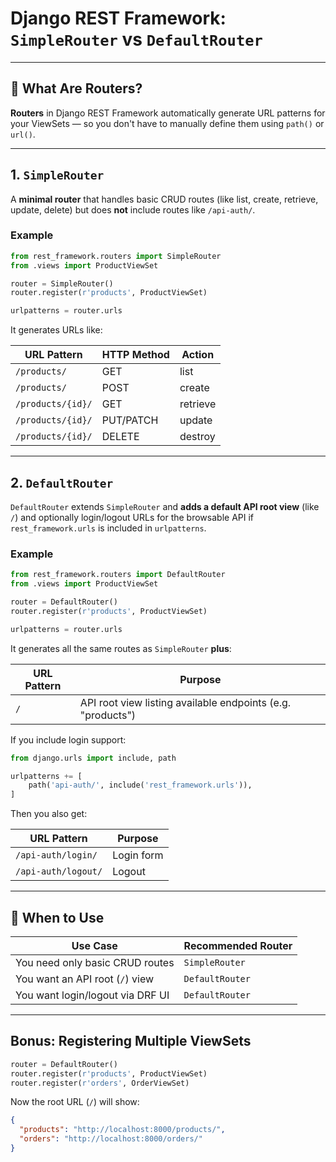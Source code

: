 # Django REST Framework: `SimpleRouter` vs `DefaultRouter`

---

## 🔹 What Are Routers?

**Routers** in Django REST Framework automatically generate URL patterns for your ViewSets — so you don't have to manually define them using `path()` or `url()`.

---

## 1. `SimpleRouter`

A **minimal router** that handles basic CRUD routes (like list, create, retrieve, update, delete) but does **not** include routes like `/api-auth/`.

### Example

```python
from rest_framework.routers import SimpleRouter
from .views import ProductViewSet

router = SimpleRouter()
router.register(r'products', ProductViewSet)

urlpatterns = router.urls
```

It generates URLs like:

| URL Pattern       | HTTP Method | Action   |
| ----------------- | ----------- | -------- |
| `/products/`      | GET         | list     |
| `/products/`      | POST        | create   |
| `/products/{id}/` | GET         | retrieve |
| `/products/{id}/` | PUT/PATCH   | update   |
| `/products/{id}/` | DELETE      | destroy  |

---

## 2. `DefaultRouter`

`DefaultRouter` extends `SimpleRouter` and **adds a default API root view** (like `/`) and optionally login/logout URLs for the browsable API if `rest_framework.urls` is included in `urlpatterns`.

### Example

```python
from rest_framework.routers import DefaultRouter
from .views import ProductViewSet

router = DefaultRouter()
router.register(r'products', ProductViewSet)

urlpatterns = router.urls
```

It generates all the same routes as `SimpleRouter` **plus**:

| URL Pattern | Purpose                                                     |
| ----------- | ----------------------------------------------------------- |
| `/`         | API root view listing available endpoints (e.g. "products") |

If you include login support:

```python
from django.urls import include, path

urlpatterns += [
    path('api-auth/', include('rest_framework.urls')),
]
```

Then you also get:

| URL Pattern         | Purpose    |
| ------------------- | ---------- |
| `/api-auth/login/`  | Login form |
| `/api-auth/logout/` | Logout     |

---

## 🧰 When to Use

| Use Case                         | Recommended Router |
| -------------------------------- | ------------------ |
| You need only basic CRUD routes  | `SimpleRouter`     |
| You want an API root (`/`) view  | `DefaultRouter`    |
| You want login/logout via DRF UI | `DefaultRouter`    |

---

##  Bonus: Registering Multiple ViewSets

```python
router = DefaultRouter()
router.register(r'products', ProductViewSet)
router.register(r'orders', OrderViewSet)
```

Now the root URL (`/`) will show:

```json
{
  "products": "http://localhost:8000/products/",
  "orders": "http://localhost:8000/orders/"
}
```

